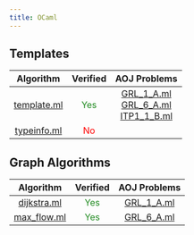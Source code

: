 ```yaml
---
title: OCaml
---
```

## Templates

| Algorithm | Verified | AOJ Problems |
|:---------:|:--------:|:------------:|
| [template.ml](./include/template/template) | <font color="ForestGreen">Yes</font> | [GRL_1_A.ml](./tests/GRL_1_A)<br>[GRL_6_A.ml](./tests/GRL_6_A)<br>[ITP1_1_B.ml](./tests/ITP1_1_B) |
| [typeinfo.ml](./include/template/typeinfo) | <font color="Red">No</font> |  |

## Graph Algorithms

| Algorithm | Verified | AOJ Problems |
|:---------:|:--------:|:------------:|
| [dijkstra.ml](./include/graph/dijkstra) | <font color="ForestGreen">Yes</font> | [GRL_1_A.ml](./tests/GRL_1_A) |
| [max_flow.ml](./include/graph/max_flow) | <font color="ForestGreen">Yes</font> | [GRL_6_A.ml](./tests/GRL_6_A) |


